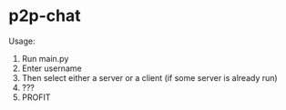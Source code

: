 # p2p-chat

Usage:
1. Run main.py
2. Enter username
3. Then select either a server or a client (if some server is already run)
4. ???
5. PROFIT